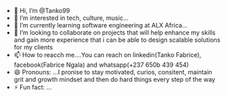 - 👋 Hi, I’m @Tanko99
- 👀 I’m interested in tech, culture, music...
- 🌱 I’m currently learning  software engineering at ALX Africa...
- 💞️ I’m looking to collaborate on projects that will help enhance my skills and gain more experience that i can be able to design scalable solutions for my clients
- 📫 How to reacch me....You can reach on linkedin(Tanko Fabrice), facebook(Fabrice Ngala) and whatsapp(+237 650b 439 454)
- 😄 Pronouns: ...I pronise to stay motivated, curios, consitent, maintain grit and growth mindset and then do hard things every step of the way
- ⚡ Fun fact: ...

<!---
Tanko99/Tanko99 is a ✨ special ✨ repository because its `README.md` (this file) appears on your GitHub profile.
You can click the Preview link to take a look at your changes.
--->
